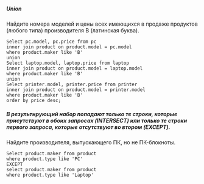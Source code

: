 ##### Union
Найдите номера моделей и цены всех имеющихся в продаже продуктов (любого типа) производителя B (латинская буква).
```
Select pc.model, pc.price from pc 
inner join product on product.model = pc.model
where product.maker like 'B'
union 
Select laptop.model, laptop.price from laptop 
inner join product on product.model = laptop.model
where product.maker like 'B'
union 
Select printer.model, printer.price from printer 
inner join product on product.model = printer.model
where product.maker like 'B'
order by price desc;
```


##### В результирующий набор попадают только те строки, которые присутствуют в обоих запросах (INTERSECT) или только те строки первого запроса, которые отсутствуют во втором (EXCEPT).
Найдите производителя, выпускающего ПК, но не ПК-блокноты.
```
Select product.maker from product
where product.type like 'PC'
EXCEPT
select product.maker from product
where product.type like 'Laptop'
```

